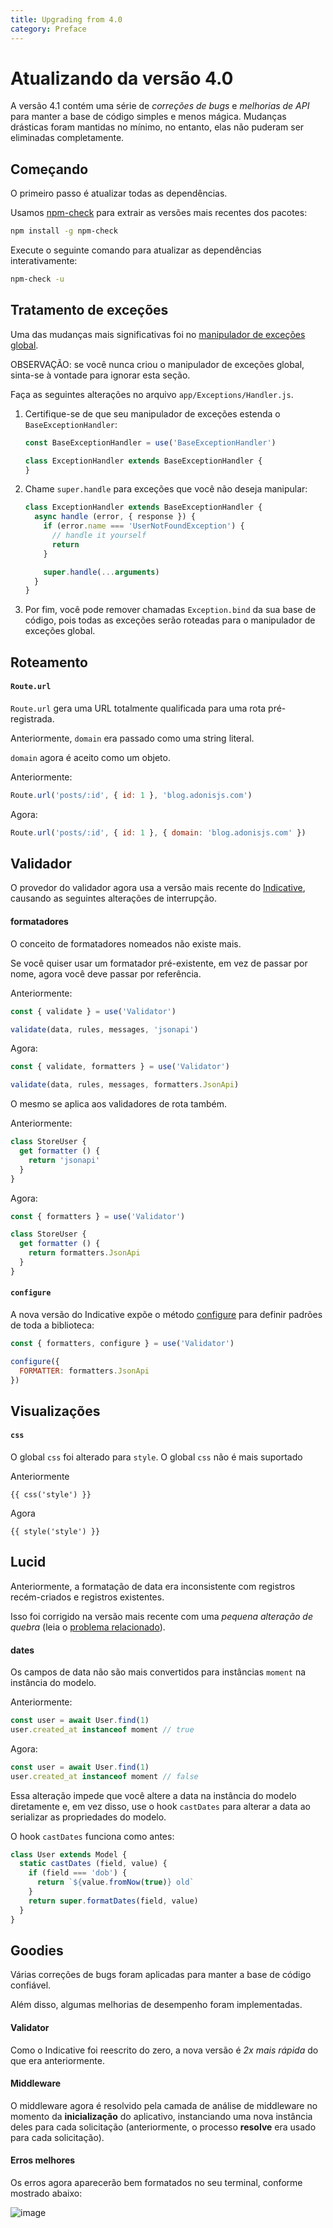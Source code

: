 ```yaml
---
title: Upgrading from 4.0
category: Preface
---
```


# Atualizando da versão 4.0

A versão 4.1 contém uma série de *correções de bugs* e *melhorias de API* para manter a base de código simples e menos mágica. Mudanças drásticas foram mantidas no mínimo, no entanto, elas não puderam ser eliminadas completamente.

## Começando

O primeiro passo é atualizar todas as dependências.

Usamos [npm-check](https://www.npmjs.com/package/npm-check) para extrair as versões mais recentes dos pacotes:

```bash
npm install -g npm-check
```

Execute o seguinte comando para atualizar as dependências interativamente:

```bash
npm-check -u
```

## Tratamento de exceções
Uma das mudanças mais significativas foi no [manipulador de exceções global](https://github.com/adonisjs/adonis-framework/issues/718).

OBSERVAÇÃO: se você nunca criou o manipulador de exceções global, sinta-se à vontade para ignorar esta seção.

Faça as seguintes alterações no arquivo `app/Exceptions/Handler.js`.

1. Certifique-se de que seu manipulador de exceções estenda o `BaseExceptionHandler`:
    ```js
    const BaseExceptionHandler = use('BaseExceptionHandler')

    class ExceptionHandler extends BaseExceptionHandler {
    }
    ```

2. Chame `super.handle` para exceções que você não deseja manipular:
    ```js
    class ExceptionHandler extends BaseExceptionHandler {
      async handle (error, { response }) {
        if (error.name === 'UserNotFoundException') {
          // handle it yourself
          return
        }

        super.handle(...arguments)
      }
    }
    ```

3. Por fim, você pode remover chamadas `Exception.bind` da sua base de código, pois todas as exceções serão roteadas para o manipulador de exceções global.

## Roteamento

#### `Route.url`

`Route.url` gera uma URL totalmente qualificada para uma rota pré-registrada.

Anteriormente, `domain` era passado como uma string literal.

`domain` agora é aceito como um objeto.

Anteriormente:
```js
Route.url('posts/:id', { id: 1 }, 'blog.adonisjs.com')
```

Agora:
```js
Route.url('posts/:id', { id: 1 }, { domain: 'blog.adonisjs.com' })
```

## Validador
O provedor do validador agora usa a versão mais recente do [Indicative](https://indicative.adonisjs.com), causando as seguintes alterações de interrupção.

#### formatadores
O conceito de formatadores nomeados não existe mais.

Se você quiser usar um formatador pré-existente, em vez de passar por nome, agora você deve passar por referência.

Anteriormente:
```js
const { validate } = use('Validator')

validate(data, rules, messages, 'jsonapi')
```

Agora:
```js
const { validate, formatters } = use('Validator')

validate(data, rules, messages, formatters.JsonApi)
```

O mesmo se aplica aos validadores de rota também.

Anteriormente:
```js
class StoreUser {
  get formatter () {
    return 'jsonapi'
  }
}
```

Agora:
```js
const { formatters } = use('Validator')

class StoreUser {
  get formatter () {
    return formatters.JsonApi
  }
}
```

#### `configure`
A nova versão do Indicative expõe o método [configure](http://indicative.adonisjs.com/docs/api/configure) para definir padrões de toda a biblioteca:

```js
const { formatters, configure } = use('Validator')

configure({
  FORMATTER: formatters.JsonApi
})
```

## Visualizações

#### `css`

O global `css` foi alterado para `style`. O global `css` não é mais suportado

Anteriormente
```edge
{{ css('style') }}
```

Agora
```edge
{{ style('style') }}
```

## Lucid
Anteriormente, a formatação de data era inconsistente com registros recém-criados e registros existentes.

Isso foi corrigido na versão mais recente com uma *pequena alteração de quebra* (leia o [problema relacionado](https://github.com/adonisjs/adonis-lucid/issues/245)).

#### dates
Os campos de data não são mais convertidos para instâncias `moment` na instância do modelo.

Anteriormente:
```js
const user = await User.find(1)
user.created_at instanceof moment // true
```

Agora:
```js
const user = await User.find(1)
user.created_at instanceof moment // false
```

Essa alteração impede que você altere a data na instância do modelo diretamente e, em vez disso, use o hook `castDates` para alterar a data ao serializar as propriedades do modelo.

O hook `castDates` funciona como antes:

```js
class User extends Model {
  static castDates (field, value) {
    if (field === 'dob') {
      return `${value.fromNow(true)} old`
    }
    return super.formatDates(field, value)
  }
}
```

## Goodies
Várias correções de bugs foram aplicadas para manter a base de código confiável.

Além disso, algumas melhorias de desempenho foram implementadas.

#### Validator
Como o Indicative foi reescrito do zero, a nova versão é *2x mais rápida* do que era anteriormente.

#### Middleware
O middleware agora é resolvido pela camada de análise de middleware no momento da **inicialização** do aplicativo, instanciando uma nova instância deles para cada solicitação (anteriormente, o processo **resolve** era usado para cada solicitação).

#### Erros melhores
Os erros agora aparecerão bem formatados no seu terminal, conforme mostrado abaixo:

![image](https://pbs.twimg.com/media/DTHfXErU8AADIyQ.png)
